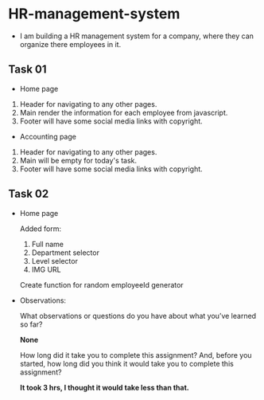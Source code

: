 # HR-management-system

* I am building a HR management system for a company, where they can organize there employees in it.

## Task 01

* Home page

1. Header for navigating to any other pages.
2. Main render the information for each employee from javascript.
3. Footer will have some social media links with copyright.

* Accounting page

1. Header for navigating to any other pages.
2. Main will be empty for today's task.
3. Footer will have some social media links with copyright.

## Task 02 

* Home page

  Added form:
   1. Full name
   2. Department selector
   3. Level selector
   4. IMG URL

    Create function for random employeeId generator
    
* Observations:
  
  What observations or questions do you have about what you’ve learned so far? 
  
   **None**

  How long did it take you to complete this assignment? And, before you started, how long did you think it would take you to complete this assignment?

  **It took 3 hrs, I thought it would take less than that.**


